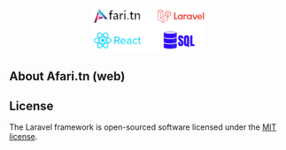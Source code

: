 <p align="center"><a href="https://laravel.com" target="_blank"><img src="https://raw.githubusercontent.com/RAYEN311/Afari.tn/main/Shot.png" width="200" alt="Afari + Laravel Logo"></a></p>


## About Afari.tn (web)


## License

The Laravel framework is open-sourced software licensed under the [MIT license](https://opensource.org/licenses/MIT).
